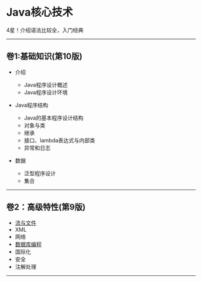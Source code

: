 #   Java核心技术 

4星！介绍语法比较全，入门经典

----

##  卷1:基础知识(第10版)

-   介绍
    -   Java程序设计概述
    -   Java程序设计环境

-   Java程序结构
    -   Java的基本程序设计结构
    -   对象与类
    -   继承
    -   接口、lambda表达式与内部类
    -   异常和日志
-   数据
    -   泛型程序设计
    -   集合

----

##  卷2：高级特性(第9版)

-   [流与文件](s2s1.md)
-   XML
-   网络
-   [数据库编程](s2s4.md)
-   国际化
-   安全
-   注解处理

----